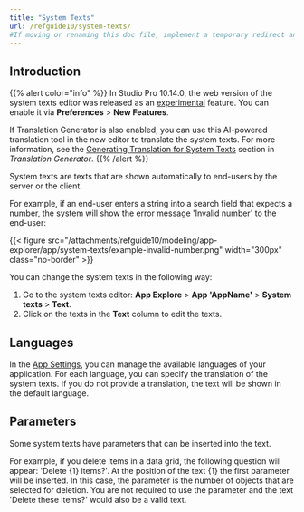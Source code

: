 ```yaml
---
title: "System Texts"
url: /refguide10/system-texts/
#If moving or renaming this doc file, implement a temporary redirect and let the respective team know they should update the URL in the product. See Mapping to Products for more details.
---
```


## Introduction

{{% alert color="info" %}}
In Studio Pro 10.14.0, the web version of the system texts editor was released as an [experimental](/releasenotes/beta-features/) feature. You can enable it via **Preferences** > **New Features**. 

If Translation Generator is also enabled, you can use this AI-powered translation tool in the new editor to translate the system texts. For more information, see the [Generating Translation for System Texts](/refguide10/translation-generator/#translate-system-text) section in *Translation Generator*.
{{% /alert %}}

System texts are texts that are shown automatically to end-users by the server or the client. 

For example, if an end-user enters a string into a search field that expects a number, the system will show the error message 'Invalid number' to the end-user:

{{< figure src="/attachments/refguide10/modeling/app-explorer/app/system-texts/example-invalid-number.png" width="300px" class="no-border" >}}

You can change the system texts in the following way:

1. Go to the system texts editor: **App Explore** > **App 'AppName'** > **System texts** > **Text**.
2. Click on the texts in the **Text** column to edit the texts.

## Languages

In the [App Settings](/refguide10/project-settings/), you can manage the available languages of your application. For each language, you can specify the translation of the system texts. If you do not provide a translation, the text will be shown in the default language.

## Parameters

Some system texts have parameters that can be inserted into the text. 

For example, if you delete items in a data grid, the following question will appear: 'Delete {1} items?'. At the position of the text {1} the first parameter will be inserted. In this case, the parameter is the number of objects that are selected for deletion. You are not required to use the parameter and the text 'Delete these items?' would also be a valid text.
